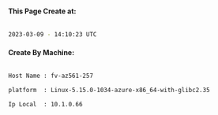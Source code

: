
   
#### This Page Create at:

```bash

2023-03-09 - 14:10:23 UTC

```

#### Create By Machine:

```bash

Host Name : fv-az561-257

platform  : Linux-5.15.0-1034-azure-x86_64-with-glibc2.35

Ip Local  : 10.1.0.66

```

